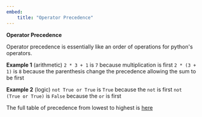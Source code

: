 ```yaml
---
embed:
    title: "Operator Precedence"
---
```

**Operator Precedence**

Operator precedence is essentially like an order of operations for python's operators.

**Example 1** (arithmetic)
`2 * 3 + 1` is `7` because multiplication is first
`2 * (3 + 1)` is `8` because the parenthesis change the precedence allowing the sum to be first

**Example 2** (logic)
`not True or True` is `True` because the `not` is first
`not (True or True)` is `False` because the `or` is first

The full table of precedence from lowest to highest is [here](https://docs.python.org/3/reference/expressions.html#operator-precedence)
